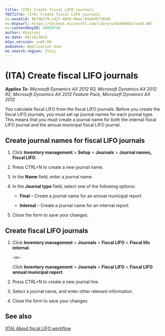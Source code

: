 ```yaml
---
title: (ITA) Create fiscal LIFO journals
TOCTitle: (ITA) Create fiscal LIFO journals
ms:assetid: 9b79b279-cd27-4850-9bae-83a64577de85
ms:mtpsurl: https://technet.microsoft.com/library/Aa498461(v=AX.60)
ms:contentKeyID: 36058718
author: Khairunj
ms.date: 04/18/2014
mtps_version: v=AX.60
audience: Application User
ms.search.region: Italy
---
```


# (ITA) Create fiscal LIFO journals 


_**Applies To:** Microsoft Dynamics AX 2012 R3, Microsoft Dynamics AX 2012 R2, Microsoft Dynamics AX 2012 Feature Pack, Microsoft Dynamics AX 2012_

You calculate fiscal LIFO from the fiscal LIFO journals. Before you create the fiscal LIFO journals, you must set up journal names for each journal type. This means that you must create a journal name for both the internal fiscal LIFO journal and the annual municipal fiscal LIFO journal.

## Create journal names for fiscal LIFO journals

1.  Click **Inventory management** \> **Setup** \> **Journals** \> **Journal names, Fiscal LIFO**.

2.  Press CTRL+N to create a new journal name.

3.  In the **Name** field, enter a journal name.

4.  In the **Journal type** field, select one of the following options:
    
      - **Final** – Create a journal name for an annual municipal report.
    
      - **Internal** – Create a journal name for an internal report.

5.  Close the form to save your changes.

## Create fiscal LIFO journals

1.  Click **Inventory management** \> **Journals** \> **Fiscal LIFO** \> **Fiscal lifo internal**.
    
    –or–
    
    Click **Inventory management** \> **Journals** \> **Fiscal LIFO** \> **Fiscal LIFO annual municipal report**.

2.  Press CTRL+N to create a new journal line.

3.  Select a journal name, and enter other relevant information.

4.  Close the form to save your changes.

## See also

[(ITA) About fiscal LIFO workflow](ita-about-fiscal-lifo-workflow.md)

  


